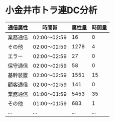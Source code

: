 小金井市トラ連DC分析
====

|通信属性|時間帯|属性量|時間量|
|--|--|--|--|
|業務通信|02:00～02:59|16|0|
|その他|02:00～02:59|1278|4|
|エラー|02:00～02:59|27|0|
|保守通信|02:00～02:59|58|0|
|基幹装置|02:00～02:59|1551|15|
|顧客通信|02:00～02:59|141|0|
|業務通信|01:00～01:59|5453|35|
|その他|01:00～01:59|683|1|
|...|...|...|...|
